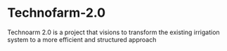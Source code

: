 # Technofarm-2.0
Technoarm 2.0 is a project that visions to transform the existing irrigation system to a more efficient and structured approach

